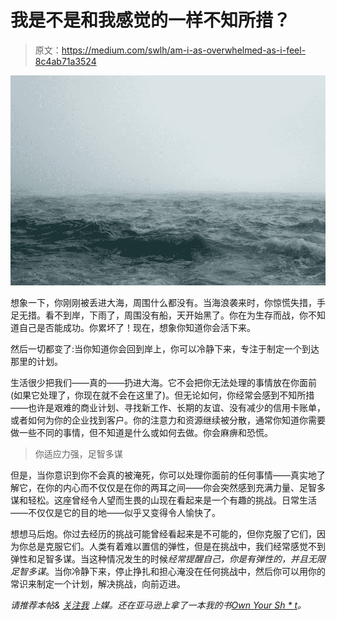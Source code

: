 # 我是不是和我感觉的一样不知所措？

> 原文：<https://medium.com/swlh/am-i-as-overwhelmed-as-i-feel-8c4ab71a3524>

![](img/7ee75830d17987ae451e9c1260cce8d1.png)

想象一下，你刚刚被丢进大海，周围什么都没有。当海浪袭来时，你惊慌失措，手足无措。看不到岸，下雨了，周围没有船，天开始黑了。你在为生存而战，你不知道自己是否能成功。你累坏了！现在，想象你知道你会活下来。

然后一切都变了:当你知道你会回到岸上，你可以冷静下来，专注于制定一个到达那里的计划。

生活很少把我们——真的——扔进大海。它不会把你无法处理的事情放在你面前(如果它处理了，你现在就不会在这里了)。但无论如何，你经常会感到不知所措——也许是艰难的商业计划、寻找新工作、长期的友谊、没有减少的信用卡账单，或者如何为你的企业找到客户。你的注意力和资源继续被分散，通常你知道你需要做一些不同的事情，但不知道是什么或如何去做。你会麻痹和恐慌。

> 你适应力强，足智多谋

但是，当你意识到你不会真的被淹死，你可以处理你面前的任何事情——真实地了解它，在你的内心而不仅仅是在你的两耳之间——你会突然感到充满力量、足智多谋和轻松。这座曾经令人望而生畏的山现在看起来是一个有趣的挑战。日常生活——不仅仅是它的目的地——似乎又变得令人愉快了。

想想马后炮。你过去经历的挑战可能曾经看起来是不可能的，但你克服了它们，因为你总是克服它们。人类有着难以置信的弹性，但是在挑战中，我们经常感觉不到弹性和足智多谋。当这种情况发生的时候*经常提醒自己，你是有弹性的，并且无限足智多谋*。当你冷静下来，停止挣扎和担心淹没在任何挑战中，然后你可以用你的常识来制定一个计划，解决挑战，向前迈进。

*请推荐本帖&* [*关注我*](/@jamesboileau/) *上媒。还在亚马逊上拿了一本我的书*[*Own Your Sh * t*](https://www.amazon.com/dp/0993779506)*。*